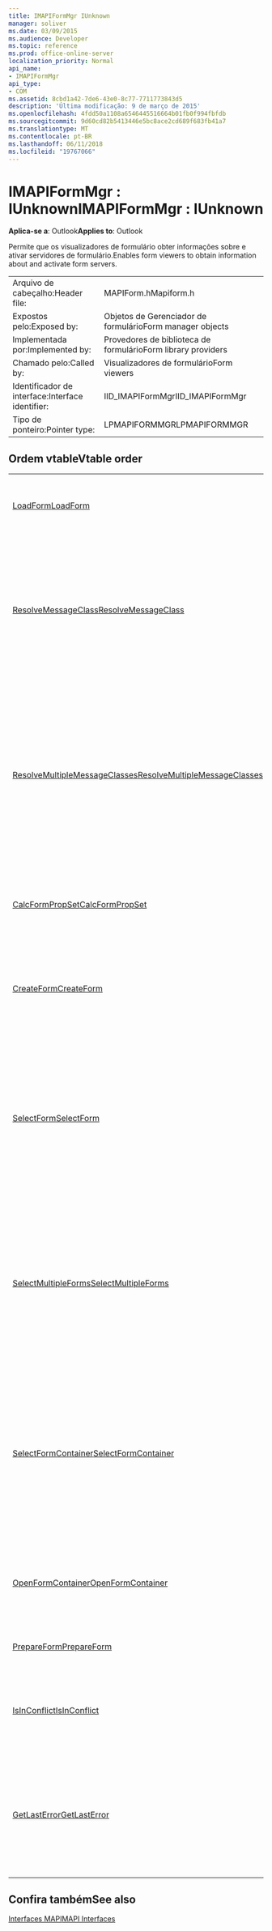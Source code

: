 ```yaml
---
title: IMAPIFormMgr IUnknown
manager: soliver
ms.date: 03/09/2015
ms.audience: Developer
ms.topic: reference
ms.prod: office-online-server
localization_priority: Normal
api_name:
- IMAPIFormMgr
api_type:
- COM
ms.assetid: 8cbd1a42-7de6-43e0-8c77-7711773843d5
description: 'Última modificação: 9 de março de 2015'
ms.openlocfilehash: 4fdd50a1108a6546445516664b01fb0f994fbfdb
ms.sourcegitcommit: 9d60cd82b5413446e5bc8ace2cd689f683fb41a7
ms.translationtype: MT
ms.contentlocale: pt-BR
ms.lasthandoff: 06/11/2018
ms.locfileid: "19767066"
---
```

# <a name="imapiformmgr--iunknown"></a><span data-ttu-id="1e0c0-103">IMAPIFormMgr : IUnknown</span><span class="sxs-lookup"><span data-stu-id="1e0c0-103">IMAPIFormMgr : IUnknown</span></span>

  
  
<span data-ttu-id="1e0c0-104">**Aplica-se a**: Outlook</span><span class="sxs-lookup"><span data-stu-id="1e0c0-104">**Applies to**: Outlook</span></span> 
  
<span data-ttu-id="1e0c0-105">Permite que os visualizadores de formulário obter informações sobre e ativar servidores de formulário.</span><span class="sxs-lookup"><span data-stu-id="1e0c0-105">Enables form viewers to obtain information about and activate form servers.</span></span> 
  
|||
|:-----|:-----|
|<span data-ttu-id="1e0c0-106">Arquivo de cabeçalho:</span><span class="sxs-lookup"><span data-stu-id="1e0c0-106">Header file:</span></span>  <br/> |<span data-ttu-id="1e0c0-107">MAPIForm.h</span><span class="sxs-lookup"><span data-stu-id="1e0c0-107">Mapiform.h</span></span>  <br/> |
|<span data-ttu-id="1e0c0-108">Expostos pelo:</span><span class="sxs-lookup"><span data-stu-id="1e0c0-108">Exposed by:</span></span>  <br/> |<span data-ttu-id="1e0c0-109">Objetos de Gerenciador de formulário</span><span class="sxs-lookup"><span data-stu-id="1e0c0-109">Form manager objects</span></span>  <br/> |
|<span data-ttu-id="1e0c0-110">Implementada por:</span><span class="sxs-lookup"><span data-stu-id="1e0c0-110">Implemented by:</span></span>  <br/> |<span data-ttu-id="1e0c0-111">Provedores de biblioteca de formulário</span><span class="sxs-lookup"><span data-stu-id="1e0c0-111">Form library providers</span></span>  <br/> |
|<span data-ttu-id="1e0c0-112">Chamado pelo:</span><span class="sxs-lookup"><span data-stu-id="1e0c0-112">Called by:</span></span>  <br/> |<span data-ttu-id="1e0c0-113">Visualizadores de formulário</span><span class="sxs-lookup"><span data-stu-id="1e0c0-113">Form viewers</span></span>  <br/> |
|<span data-ttu-id="1e0c0-114">Identificador de interface:</span><span class="sxs-lookup"><span data-stu-id="1e0c0-114">Interface identifier:</span></span>  <br/> |<span data-ttu-id="1e0c0-115">IID_IMAPIFormMgr</span><span class="sxs-lookup"><span data-stu-id="1e0c0-115">IID_IMAPIFormMgr</span></span>  <br/> |
|<span data-ttu-id="1e0c0-116">Tipo de ponteiro:</span><span class="sxs-lookup"><span data-stu-id="1e0c0-116">Pointer type:</span></span>  <br/> |<span data-ttu-id="1e0c0-117">LPMAPIFORMMGR</span><span class="sxs-lookup"><span data-stu-id="1e0c0-117">LPMAPIFORMMGR</span></span>  <br/> |
   
## <a name="vtable-order"></a><span data-ttu-id="1e0c0-118">Ordem vtable</span><span class="sxs-lookup"><span data-stu-id="1e0c0-118">Vtable order</span></span>

|||
|:-----|:-----|
|[<span data-ttu-id="1e0c0-119">LoadForm</span><span class="sxs-lookup"><span data-stu-id="1e0c0-119">LoadForm</span></span>](imapiformmgr-loadform.md) <br/> |<span data-ttu-id="1e0c0-120">Inicia um formulário para abrir uma mensagem existente.</span><span class="sxs-lookup"><span data-stu-id="1e0c0-120">Starts a form to open an existing message.</span></span>  <br/> |
|[<span data-ttu-id="1e0c0-121">ResolveMessageClass</span><span class="sxs-lookup"><span data-stu-id="1e0c0-121">ResolveMessageClass</span></span>](imapiformmgr-resolvemessageclass.md) <br/> |<span data-ttu-id="1e0c0-122">Resolve uma classe de mensagem para o seu formulário dentro de um contêiner de formulário e retorna um objeto de informações de formulário para nesse formulário.</span><span class="sxs-lookup"><span data-stu-id="1e0c0-122">Resolves a message class to its form within a form container, and returns a form information object for that form.</span></span>  <br/> |
|[<span data-ttu-id="1e0c0-123">ResolveMultipleMessageClasses</span><span class="sxs-lookup"><span data-stu-id="1e0c0-123">ResolveMultipleMessageClasses</span></span>](imapiformmgr-resolvemultiplemessageclasses.md) <br/> |<span data-ttu-id="1e0c0-124">Resolve um grupo de classes de mensagens para seus formulários dentro de um contêiner de formulário e retorna uma matriz de formulário objetos de informações para esses formulários.</span><span class="sxs-lookup"><span data-stu-id="1e0c0-124">Resolves a group of message classes to their forms within a form container, and returns an array of form information objects for those forms.</span></span>  <br/> |
|[<span data-ttu-id="1e0c0-125">CalcFormPropSet</span><span class="sxs-lookup"><span data-stu-id="1e0c0-125">CalcFormPropSet</span></span>](imapiformmgr-calcformpropset.md) <br/> |<span data-ttu-id="1e0c0-126">Retorna uma matriz das propriedades que usa um grupo de formulários.</span><span class="sxs-lookup"><span data-stu-id="1e0c0-126">Returns an array of the properties that a group of forms uses.</span></span>  <br/> |
|[<span data-ttu-id="1e0c0-127">CreateForm</span><span class="sxs-lookup"><span data-stu-id="1e0c0-127">CreateForm</span></span>](imapiformmgr-createform.md) <br/> |<span data-ttu-id="1e0c0-128">Inicia um formulário para criar uma nova mensagem, com base na classe de mensagem do formulário.</span><span class="sxs-lookup"><span data-stu-id="1e0c0-128">Launches a form to create a new message based on the form's message class.</span></span>  <br/> |
|[<span data-ttu-id="1e0c0-129">SelectForm</span><span class="sxs-lookup"><span data-stu-id="1e0c0-129">SelectForm</span></span>](imapiformmgr-selectform.md) <br/> |<span data-ttu-id="1e0c0-130">Apresenta uma caixa de diálogo que permite que o usuário selecione um formulário e retorna um objeto de informações de formulário que descreve nesse formulário.</span><span class="sxs-lookup"><span data-stu-id="1e0c0-130">Presents a dialog box that enables the user to select a form, and returns a form information object that describes that form.</span></span>  <br/> |
|[<span data-ttu-id="1e0c0-131">SelectMultipleForms</span><span class="sxs-lookup"><span data-stu-id="1e0c0-131">SelectMultipleForms</span></span>](imapiformmgr-selectmultipleforms.md) <br/> |<span data-ttu-id="1e0c0-132">Apresenta uma caixa de diálogo que permite ao usuário selecionar vários formulários e retorna uma matriz de formulário objetos de informações que descrevem esses formulários.</span><span class="sxs-lookup"><span data-stu-id="1e0c0-132">Presents a dialog box that enables the user to select multiple forms, and returns an array of form information objects that describe those forms.</span></span>  <br/> |
|[<span data-ttu-id="1e0c0-133">SelectFormContainer</span><span class="sxs-lookup"><span data-stu-id="1e0c0-133">SelectFormContainer</span></span>](imapiformmgr-selectformcontainer.md) <br/> |<span data-ttu-id="1e0c0-134">Apresenta uma caixa de diálogo que permite que o usuário selecione um contêiner de formulário e retorna uma interface para o objeto de contêiner do usuário selecionado.</span><span class="sxs-lookup"><span data-stu-id="1e0c0-134">Presents a dialog box that enables the user to select a form container, and returns an interface for the container object the user selected.</span></span>  <br/> |
|[<span data-ttu-id="1e0c0-135">OpenFormContainer</span><span class="sxs-lookup"><span data-stu-id="1e0c0-135">OpenFormContainer</span></span>](imapiformmgr-openformcontainer.md) <br/> |<span data-ttu-id="1e0c0-136">Abre uma interface [IMAPIFormContainer](imapiformcontaineriunknown.md) para um contêiner de formulário específico.</span><span class="sxs-lookup"><span data-stu-id="1e0c0-136">Opens an [IMAPIFormContainer](imapiformcontaineriunknown.md) interface for a specific form container.</span></span>  <br/> |
|[<span data-ttu-id="1e0c0-137">PrepareForm</span><span class="sxs-lookup"><span data-stu-id="1e0c0-137">PrepareForm</span></span>](imapiformmgr-prepareform.md) <br/> |<span data-ttu-id="1e0c0-138">Baixa um formulário para abertura.</span><span class="sxs-lookup"><span data-stu-id="1e0c0-138">Downloads a form for opening.</span></span>  <br/> |
|[<span data-ttu-id="1e0c0-139">IsInConflict</span><span class="sxs-lookup"><span data-stu-id="1e0c0-139">IsInConflict</span></span>](imapiformmgr-isinconflict.md) <br/> |<span data-ttu-id="1e0c0-140">Determina se um formulário pode lidar com conflitos sua própria mensagem.</span><span class="sxs-lookup"><span data-stu-id="1e0c0-140">Determines whether a form can handle its own message conflicts.</span></span>  <br/> |
|[<span data-ttu-id="1e0c0-141">GetLastError</span><span class="sxs-lookup"><span data-stu-id="1e0c0-141">GetLastError</span></span>](imapiformmgr-getlasterror.md) <br/> |<span data-ttu-id="1e0c0-142">Retorna uma estrutura [MAPIERROR](mapierror.md) que contém informações sobre o erro anterior que ocorrem ao objeto form manager.</span><span class="sxs-lookup"><span data-stu-id="1e0c0-142">Returns a [MAPIERROR](mapierror.md) structure that contains information about the previous error occurring to the form manager object.</span></span>  <br/> |
   
## <a name="see-also"></a><span data-ttu-id="1e0c0-143">Confira também</span><span class="sxs-lookup"><span data-stu-id="1e0c0-143">See also</span></span>



[<span data-ttu-id="1e0c0-144">Interfaces MAPI</span><span class="sxs-lookup"><span data-stu-id="1e0c0-144">MAPI Interfaces</span></span>](mapi-interfaces.md)

